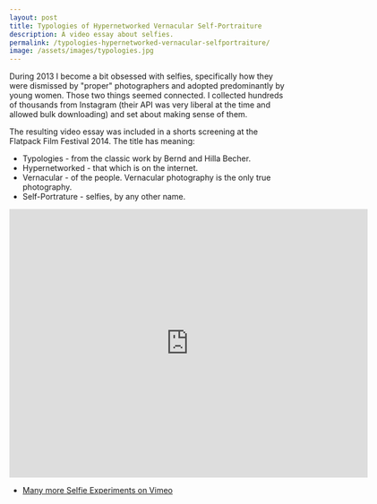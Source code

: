 ```yaml
---
layout: post
title: Typologies of Hypernetworked Vernacular Self-Portraiture
description: A video essay about selfies.
permalink: /typologies-hypernetworked-vernacular-selfportraiture/
image: /assets/images/typologies.jpg
---
```


During 2013 I become a bit obsessed with selfies, specifically how they were dismissed by "proper" photographers and adopted predominantly by young women. Those two things seemed connected. I collected hundreds of thousands from Instagram (their API was very liberal at the time and allowed bulk downloading) and set about making sense of them. 

The resulting video essay was included in a shorts screening at the Flatpack Film Festival 2014. The title has meaning:

- Typologies - from the classic work by Bernd and Hilla Becher.
- Hypernetworked - that which is on the internet.
- Vernacular - of the people. Vernacular photography is the only true photography.
- Self-Portrature - selfies, by any other name. 

<iframe src="https://player.vimeo.com/video/90148397" width="640" height="480" frameborder="0" allow="autoplay; fullscreen" allowfullscreen></iframe>

- [Many more Selfie Experiments on Vimeo](https://vimeo.com/showcase/3148142)

